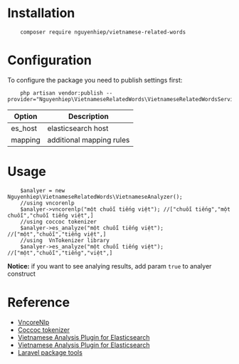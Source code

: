 # Installation

```shell
    composer require nguyenhiep/vietnamese-related-words
```

# Configuration

To configure the package you need to publish settings first:

```shell
    php artisan vendor:publish --provider="Nguyenhiep\VietnameseRelatedWords\VietnameseRelatedWordsServiceProvider"
```

Option | Description
--- | ---
es_host | elasticsearch host
mapping | additional mapping rules

# Usage

```phpt
    $analyer = new Nguyenhiep\VietnameseRelatedWords\VietnameseAnalyzer();
    //using vncorenlp
    $analyer->vncorenlp("một chuỗi tiếng việt"); //["chuỗi tiếng","một chuỗi","chuỗi tiếng việt",]
    //using coccoc tokenizer
    $analyer->es_analyze("một chuỗi tiếng việt"); //["một","chuỗi","tiếng việt",]
    //using  VnTokenizer library
    $analyer->es_analyze("một chuỗi tiếng việt"); //["một","chuỗi","tiếng","việt",]
```
**Notice:** if you want to see analying results, add param `true` to analyer construct

# Reference

- [VncoreNlp](https://github.com/vncorenlp/VnCoreNLP)
- [Coccoc tokenizer](https://github.com/coccoc/coccoc-tokenizer)
- [Vietnamese Analysis Plugin for Elasticsearch](https://github.com/duydo/elasticsearch-analysis-vietnamese)
- [Vietnamese Analysis Plugin for Elasticsearch](https://github.com/duydo/elasticsearch-analysis-vietnamese/tree/vntokenizer)
- [Laravel package tools](https://github.com/spatie/laravel-package-tools)
